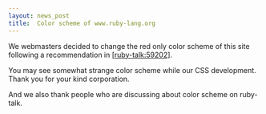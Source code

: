 ```yaml
---
layout: news_post
title:  Color scheme of www.ruby-lang.org
---
```


We webmasters decided to change the red only color scheme of this site
following a recommendation in [\[ruby-talk:59202\]][1].

You may see somewhat strange color scheme while our CSS development.
Thank you for your kind corporation.

And we also thank people who are discussing about color scheme on
ruby-talk.

[1]: http://blade.nagaokaut.ac.jp/cgi-bin/scat.rb/ruby/ruby-talk/59202 
